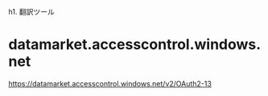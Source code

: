 h1. 翻訳ツール

# datamarket.accesscontrol.windows.net
https://datamarket.accesscontrol.windows.net/v2/OAuth2-13
